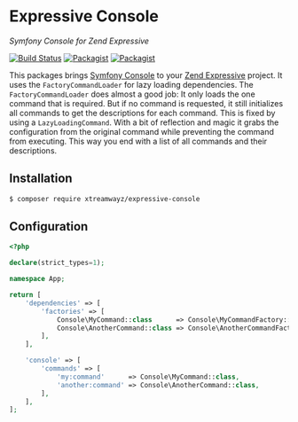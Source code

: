 # Expressive Console

_Symfony Console for Zend Expressive_

[![Build Status](https://travis-ci.org/xtreamwayz/expressive-console.svg)](https://travis-ci.org/xtreamwayz/expressive-console)
[![Packagist](https://img.shields.io/packagist/v/xtreamwayz/expressive-console.svg)](https://packagist.org/packages/xtreamwayz/expressive-console)
[![Packagist](https://img.shields.io/packagist/vpre/xtreamwayz/expressive-console.svg)](https://packagist.org/packages/xtreamwayz/expressive-console)

This packages brings [Symfony Console](https://github.com/symfony/console) to your
[Zend Expressive](https://github.com/zendframework/zend-expressive) project. It uses the `FactoryCommandLoader`
for lazy loading dependencies. The `FactoryCommandLoader` does almost a good job: It only loads the one command
that is required. But if no command is requested, it still initializes all commands to get the descriptions
for each command. This is fixed by using a `LazyLoadingCommand`. With a bit of reflection and magic it grabs
the configuration from the original command while preventing the command from executing. This way you end with
a list of all commands and their descriptions.

## Installation

```bash
$ composer require xtreamwayz/expressive-console
```

## Configuration

```php
<?php

declare(strict_types=1);

namespace App;

return [
    'dependencies' => [
        'factories' => [
            Console\MyCommand::class      => Console\MyCommandFactory::class,
            Console\AnotherCommand::class => Console\AnotherCommandFactory::class,
        ],
    ],

    'console' => [
        'commands' => [
            'my:command'      => Console\MyCommand::class,
            'another:command' => Console\AnotherCommand::class,
        ],
    ],
];
```
